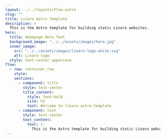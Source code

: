 ```yaml
---
layout: ../../layouts/Flow.astro
slug: ""
title: Linaro Astro Template
description: >
  This is the Astro template for building static Linaro websites.
hero:
  title: Homepage Hero Text
  background_image: "../../assets/images/hero.jpg"
  inner_image:
    src: "../../assets/images/linaro-logo-white.svg"
    alt: Linaro logo
  style: text-center uppercase
flow:
  - row: container_row
    style:
    sections:
      - component: title
        style: text-center
        title_content:
          style: font-bold
          size: h2
          text: Welcome to linaro-astro-template
      - component: text
        style: text-center
        text_content:
          text: |-
            This is the Astro template for building static Linaro websites.
---
```

